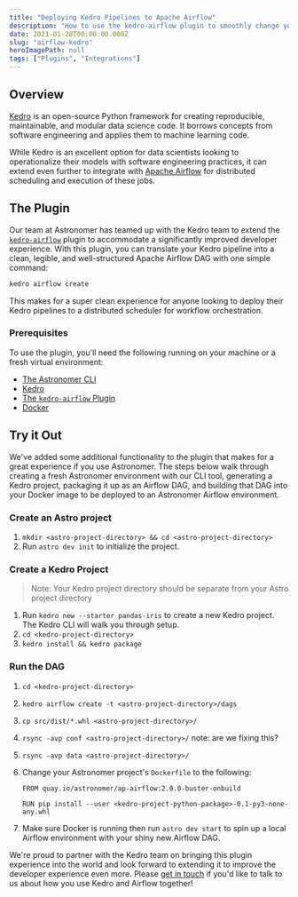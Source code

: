 ```yaml
---
title: "Deploying Kedro Pipelines to Apache Airflow"
description: "How to use the kedro-airflow plugin to smoothly change your Kedro pipelines into Apache Airflow DAGs and deploy them to a production environment."
date: 2021-01-28T00:00:00.000Z
slug: "airflow-kedro"
heroImagePath: null
tags: ["Plugins", "Integrations"]
---
```


## Overview

[Kedro](https://github.com/quantumblacklabs/kedro) is an open-source Python framework for creating reproducible, maintainable, and modular data science code. It borrows concepts from software engineering and applies them to machine learning code.

While Kedro is an excellent option for data scientists looking to operationalize their models with software engineering practices, it can extend even further to integrate with [Apache Airflow](https://airflow.apache.org) for distributed scheduling and execution of these jobs.

## The Plugin

Our team at Astronomer has teamed up with the Kedro team to extend the [`kedro-airflow`](https://github.com/quantumblacklabs/kedro-airflow) plugin to accommodate a significantly improved developer experience. With this plugin, you can translate your Kedro pipeline into a clean, legible, and well-structured Apache Airflow DAG with one simple command:

```bash
kedro airflow create
```

This makes for a super clean experience for anyone looking to deploy their Kedro pipelines to a distributed scheduler for workflow orchestration.

### Prerequisites

To use the plugin, you'll need the following running on your machine or a fresh virtual environment:

- [The Astronomer CLI](https://www.astronomer.io/docs/cloud/stable/develop/cli-quickstart#step-1-install-the-astronomer-cli)
- [Kedro](https://www.astronomer.io/docs/cloud/stable/develop/cli-quickstart#step-1-install-the-astronomer-cli)
- [The `kedro-airflow` Plugin](https://github.com/quantumblacklabs/kedro-airflow)
- [Docker](https://docs.docker.com/docker-for-mac/install/)

## Try it Out

We've added some additional functionality to the plugin that makes for a great experience if you use Astronomer. The steps below walk through creating a fresh Astronomer environment with our CLI tool, generating a Kedro project, packaging it up as an Airflow DAG, and building that DAG into your Docker image to be deployed to an Astronomer Airflow environment.

### Create an Astro project

1. `mkdir <astro-project-directory> && cd <astro-project-directory>`
2. Run `astro dev init` to initialize the project.

### Create a Kedro Project

> Note: Your Kedro project directory should be separate from your Astro project directory

1. Run `kedro new --starter pandas-iris` to create a new Kedro project. The Kedro CLI will walk you through setup.
2. `cd <kedro-project-directory>`
3. `kedro install && kedro package`

### Run the DAG

1. `cd <kedro-project-directory>`
2. `kedro airflow create -t <astro-project-directory>/dags`
3. `cp src/dist/*.whl <astro-project-directory>/`
4. `rsync -avp conf <astro-project-directory>/` note: are we fixing this?
5. `rsync -avp data <astro-project-directory>/`
6. Change your Astronomer project's `Dockerfile` to the following:

    ```docker
    FROM quay.io/astronomer/ap-airflow:2.0.0-buster-onbuild

    RUN pip install --user <kedro-project-python-package>-0.1-py3-none-any.whl
    ```

7. Make sure Docker is running then run `astro dev start` to spin up a local Airflow environment with your shiny new Airflow DAG.

We're proud to partner with the Kedro team on bringing this plugin experience into the world and look forward to extending it to improve the developer experience even more. Please [get in touch](https://astronomer.io/contact) if you'd like to talk to us about how you use Kedro and Airflow together!
